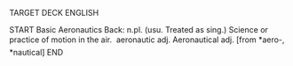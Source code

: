 TARGET DECK
ENGLISH

START
Basic
Aeronautics
Back: n.pl. (usu. Treated as sing.) Science or practice of motion in the air.  aeronautic adj. Aeronautical adj. [from *aero-, *nautical]
END
